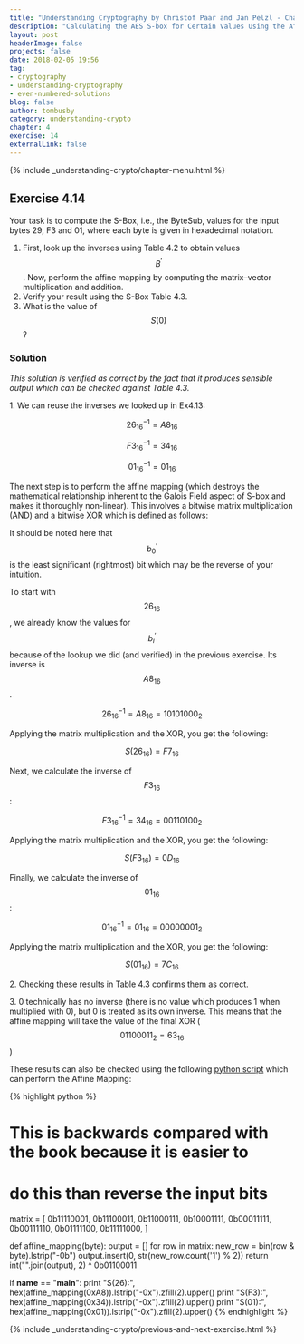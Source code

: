 ```yaml
---
title: "Understanding Cryptography by Christof Paar and Jan Pelzl - Chapter 4 Solutions - Ex4.14"
description: "Calculating the AES S-box for Certain Values Using the Affine Mapping"
layout: post
headerImage: false
projects: false
date: 2018-02-05 19:56
tag:
- cryptography
- understanding-cryptography
- even-numbered-solutions
blog: false
author: tombusby
category: understanding-crypto
chapter: 4
exercise: 14
externalLink: false
---
```


{% include _understanding-crypto/chapter-menu.html %}

## Exercise 4.14

Your task is to compute the S-Box, i.e., the ByteSub, values for the input bytes 29, F3 and 01, where each byte is given in hexadecimal notation.

1. First, look up the inverses using Table 4.2 to obtain values $$B^\prime$$. Now, perform the affine mapping by computing the matrix–vector multiplication and addition.
2. Verify your result using the S-Box Table 4.3.
3. What is the value of $$S(0)$$?

### Solution

*This solution is verified as correct by the fact that it produces sensible output which can be checked against Table 4.3.*

1\. We can reuse the inverses we looked up in Ex4.13:

$$ 26_{16}^{-1} = A8_{16} $$

$$ F3_{16}^{-1} = 34_{16} $$

$$ 01_{16}^{-1} = 01_{16} $$

The next step is to perform the affine mapping (which destroys the mathematical relationship inherent to the Galois Field aspect of S-box and makes it thoroughly non-linear). This involves a bitwise  matrix multiplication (AND) and a bitwise XOR which is defined as follows:

<div style="text-align: center;">
<script type="math/tex">
\left(
\begin{array}{c}
b_0 \\
b_1 \\
b_2 \\
b_3 \\
b_4 \\
b_5 \\
b_6 \\
b_7 \\
\end{array}
\right)
\equiv
\left(
\begin{array}{c}
1 & 0 & 0 & 0 & 1 & 1 & 1 & 1 \\
1 & 1 & 0 & 0 & 0 & 1 & 1 & 1 \\
1 & 1 & 1 & 0 & 0 & 0 & 1 & 1 \\
1 & 1 & 1 & 1 & 0 & 0 & 0 & 1 \\
1 & 1 & 1 & 1 & 1 & 0 & 0 & 0 \\
0 & 1 & 1 & 1 & 1 & 1 & 0 & 0 \\
0 & 0 & 1 & 1 & 1 & 1 & 1 & 0 \\
0 & 0 & 0 & 1 & 1 & 1 & 1 & 1
\end{array}
\right)
\left(
\begin{array}{c}
b_0 \prime \\
b_1 \prime \\
b_2 \prime \\
b_3 \prime \\
b_4 \prime \\
b_5 \prime \\
b_6 \prime \\
b_7 \prime \\
\end{array}
\right)
+
\left(
\begin{array}{c}
1 \\
1 \\
0 \\
0 \\
0 \\
1 \\
1 \\
0
\end{array}
\right)
</script>
</div>

It should be noted here that $$b_0^\prime$$ is the least significant (rightmost) bit which may be the reverse of your intuition.

To start with $$26_{16}$$, we already know the values for $$b_i^\prime$$ because of the lookup we did (and verified) in the previous exercise. Its inverse is $$A8_{16}$$.

$$ 26_{16}^{-1} = A8_{16} = 10101000_2 $$

Applying the matrix multiplication and the XOR, you get the following:

$$ S(26_{16}) = F7_{16} $$

Next, we calculate the inverse of $$F3_{16}$$:

$$ F3_{16}^{-1} = 34_{16} = 00110100_2 $$

Applying the matrix multiplication and the XOR, you get the following:

$$ S(F3_{16}) = 0D_{16} $$

Finally, we calculate the inverse of $$01_{16}$$:

$$ 01_{16}^{-1} = 01_{16} = 00000001_2 $$

Applying the matrix multiplication and the XOR, you get the following:

$$ S(01_{16}) = 7C_{16} $$

2\. Checking these results in Table 4.3 confirms them as correct.

3\. 0 technically has no inverse (there is no value which produces 1 when multiplied with 0), but 0 is treated as its own inverse. This means that the affine mapping will take the value of the final XOR ($$ 01100011_2 = 63_{16} $$)

These results can also be checked using the following [python script](https://github.com/tombusby/understanding-cryptography-exercises/blob/master/Chapter-04/ex4.14.py) which can perform the Affine Mapping:

{% highlight python %}
# This is backwards compared with the book because it is easier to
# do this than reverse the input bits
matrix = [
    0b11110001,
    0b11100011,
    0b11000111,
    0b10001111,
    0b00011111,
    0b00111110,
    0b01111100,
    0b11111000,
]

def affine_mapping(byte):
    output = []
    for row in matrix:
        new_row = bin(row & byte).lstrip("-0b")
        output.insert(0, str(new_row.count('1') % 2))
    return int("".join(output), 2) ^ 0b01100011

if __name__ == "__main__":
    print "S(26):", hex(affine_mapping(0xA8)).lstrip("-0x").zfill(2).upper()
    print "S(F3):", hex(affine_mapping(0x34)).lstrip("-0x").zfill(2).upper()
    print "S(01):", hex(affine_mapping(0x01)).lstrip("-0x").zfill(2).upper()
{% endhighlight %}

{% include _understanding-crypto/previous-and-next-exercise.html %}
